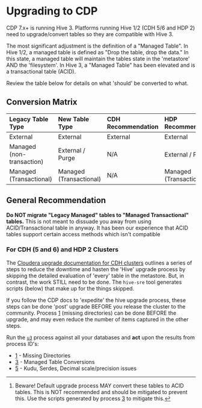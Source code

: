# Upgrading to CDP

CDP 7.x+ is running Hive 3.  Platforms running Hive 1/2 (CDH 5/6 and HDP 2) need to upgrade/convert tables so they are compatible with Hive 3.

The most significant adjustment is the definition of a "Managed Table".  In Hive 1/2, a managed table is defined as "Drop the table, drop the data."  In this state, a managed table will maintain the tables state in the 'metastore' AND the 'filesystem'.  In Hive 3, a "Managed Table" has been elevated and is a transactional table (ACID).

Review the table below for details on what 'should' be converted to what.

## Conversion Matrix

| Legacy Table Type | New Table Type | CDH Recommendation | HDP Recommendation |
|:---|:---|:---|:---|
| External | External | External | External |
| Managed (non-transaction) | External / Purge | N/A | External / Purge [^1] |
| Managed (Transactional) | Managed (Transactional) | N/A | Managed (Transactional) |

## General Recommendation

**Do NOT migrate "Legacy Managed" tables to "Managed Transactional" tables.**  This is not meant to dissuade you away from using ACID/Transactional table in anyway.  It has been our experience that ACID tables support certain access methods which isn't compatible

### For CDH (5 and 6) and HDP 2 Clusters

The [Cloudera upgrade documentation for CDH clusters](https://docs.cloudera.com/cdp-private-cloud/latest/upgrade-cdh/topics/ug_hive_validations.html) outlines a series of steps to reduce the downtime and hasten the 'Hive' upgrade process by skipping the detailed evaluation of 'every' table in the metastore.  But, in contrast, the work STILL need to be done.  The `hive-sre` tool generates scripts (below) that make up for the things skipped.

If you follow the CDP docs to 'expedite' the hive upgrade process, these steps can be done 'post' upgrade BEFORE you release the cluster to the community.  Process [1](hive-sre-u3-loc_scan_missing_dirs.md) (missing directories) can be done BEFORE the upgrade, and may even reduce the number of items captured in the other steps.

Run the [`u3`](hive-sre-u3.md) process against all your databases and __act__ upon the results from process ID's:
- [1](hive-sre-u3-loc_scan_missing_dirs.md) - Missing Directories
- [3](hive-sre-u3-managed_upgrade_2_acid.md) - Managed Table Conversions
- [5](hive-sre-u3-hms_checks.md) - Kudu, Serdes, Decimal scale/precision issues


[^1]: Beware! Default upgrade process MAY convert these tables to ACID tables.  This is NOT recommended and should be mitigated to prevent this. Use the scripts generated by process [3](hive-sre-u3-managed_upgrade_2_acid.md) to mitigate this. 